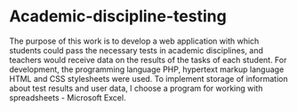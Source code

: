 # Academic-discipline-testing

The purpose of this work is to develop a web application with which students could pass the necessary tests in academic disciplines, and teachers would receive data on the results of the tasks of each student.
For development, the programming language PHP, hypertext markup language HTML and CSS stylesheets were used. To implement storage of information about test results and user data, I choose a program for working with spreadsheets - Microsoft Excel.
